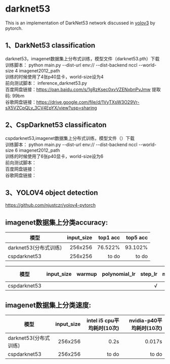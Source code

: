 # darknet53

This is an implementation of DarkNet53 network discussed in [yolov3](https://pjreddie.com/media/files/papers/YOLOv3.pdf) by pytorch.
 
1、DarkNet53 classification  
---------------------------
darknet53，imagenet数据集上分布式训练，模型文件（darknet53.pth）下载   
训练脚本： python main.py --dist-url env:// --dist-backend nccl --world-size 4 imagenet2012_path  
训练的时候使用了4张p40显卡，world-size设为4  
前向测试脚本： inference_darknet53.py   
百度网盘链接：https://pan.baidu.com/s/1gRzKsec0xvVZENxbnPvJmw 提取码: 99bm    
谷歌网盘链接：https://drive.google.com/file/d/1VyTXsW3O29Vr-sX5VZCpQLy_3CV4EpYX/view?usp=sharing  

2、CspDarknet53 classificaton    
-----------------------------    
cspdarknet53,imagenet数据集上分布式训练，模型文件（）下载  
训练脚本： python main.py --dist-url env:// --dist-backend nccl --world-size 6 imagenet2012_path  
训练的时候使用了6张p40显卡，world-size设为6  
前向测试脚本：  
百度网盘链接：  
谷歌网盘链接：  

3、YOLOV4 object detection    
------------------------------  
https://github.com/njustczr/yolov4-pytorch    

imagenet数据集上分类accuracy:  
---------------------------  
| 模型        |  input_size  | top1 acc |  top5 acc |
| --------   | -----: |  -----:   |   -----:  | 
| darknet53(分布式训练)        | 256x256 | 76.522% |  93.102%  |  
| cspdarknet53     |  256x256  | to do |  to do  |

|  模型 |input_size|warmup|polynomial_lr|step_lr|mish|label_smoothing|cut_mix|epoch|top1 acc|top5 acc|
| -----| ---------: |-------:|---------------:|-------:|-----:|----------------:|--------:|-----:|----------:|---------:|
| cspdarknet53|     |        |                |    √    |   √   |       √          |         |      |           |          | 


imagenet数据集上分类速度:  
------------------------  
| 模型  | input_size | intel i5 cpu平均耗时(10次) | nvidia-p40平均耗时(10次) |
| ----- | -------: | ----------: | -----------: |
|darknet53(分布式训练)| 256x256 | 0.2s  | 0.017s |
|cspdarknet53| 256x256 |  to do   |  to do  |

